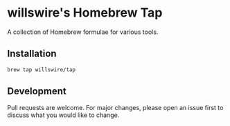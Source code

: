 # willswire's Homebrew Tap

A collection of Homebrew formulae for various tools.

## Installation

```bash
brew tap willswire/tap
```

## Development

Pull requests are welcome. For major changes, please open an issue first to discuss what you would like to change.
